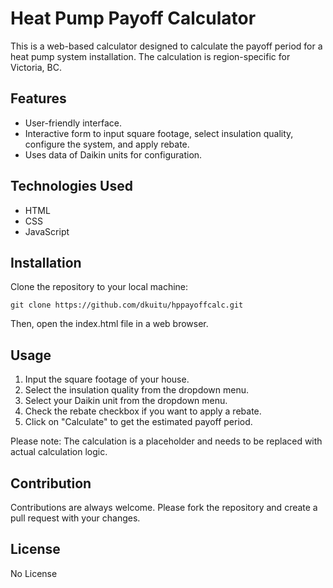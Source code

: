 
# Heat Pump Payoff Calculator

This is a web-based calculator designed to calculate the payoff period for a heat pump system installation. The calculation is region-specific for Victoria, BC.

## Features

- User-friendly interface.
- Interactive form to input square footage, select insulation quality, configure the system, and apply rebate.
- Uses data of Daikin units for configuration.

## Technologies Used

- HTML
- CSS
- JavaScript

## Installation

Clone the repository to your local machine:

```
git clone https://github.com/dkuitu/hppayoffcalc.git
```

Then, open the index.html file in a web browser.

## Usage

1. Input the square footage of your house.
2. Select the insulation quality from the dropdown menu.
3. Select your Daikin unit from the dropdown menu.
4. Check the rebate checkbox if you want to apply a rebate.
5. Click on "Calculate" to get the estimated payoff period.

Please note: The calculation is a placeholder and needs to be replaced with actual calculation logic.

## Contribution

Contributions are always welcome. Please fork the repository and create a pull request with your changes.

## License

No License
